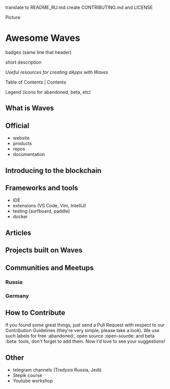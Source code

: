 translate to README_RU.md
create CONTRIBUTING.md and LICENSE

Picture

# Awesome Waves

badges (same line that header)

short description

_Useful resources for creating dApps with Waves_

Table of Contents | Contents

Legend (icons for abandoned, beta, etc)

## What is Waves

## Official

- website
- products
- repos
- documentation

## Introducing to the blockchain

## Frameworks and tools

- IDE
- extensions (VS Code, Vim, IntelliJ)
- testing (surfboard, paddle)
- docker

## Articles

## Projects built on Waves

## Communities and Meetups

### Russia

### Germany

## How to Contribute

If you found some great things, just send a Pull Request with respect to our Contribution Guidelines (they're very simple, please take a look). We use such labels for free :abandoned:, open source :open-sourde: and beta :beta: tools, don't forget to add them. Now I'd love to see your suggestions!

## Other

* telegram channels (Tradysis Russia, Jedi)
* Stepik course
* Youtube workshop
